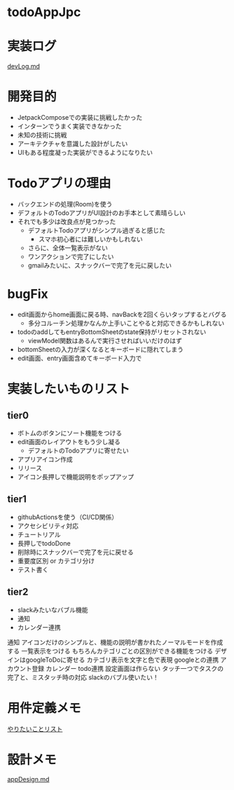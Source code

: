 # todoAppJpc

# 実装ログ

[devLog.md](/devLog.md)

# 開発目的

- JetpackComposeでの実装に挑戦したかった
- インターンでうまく実装できなかった
- 未知の技術に挑戦
- アーキテクチャを意識した設計がしたい
- UIもある程度凝った実装ができるようになりたい

# Todoアプリの理由

- バックエンドの処理(Room)を使う
- デフォルトのTodoアプリがUI設計のお手本として素晴らしい
- それでも多少は改良点が見つかった
	- デフォルトTodoアプリがシンプル過ぎると感じた
		- スマホ初心者には難しいかもしれない
	- さらに、全体一覧表示がない
	- ワンアクションで完了にしたい
	- gmailみたいに、スナックバーで完了を元に戻したい

# bugFix
- edit画面からhome画面に戻る時、navBackを2回くらいタップするとバグる
	- 多分コルーチン処理かなんか上手いことやると対応できるかもしれない
- todoのaddしてもentryBottomSheetのstate保持がリセットされない
	- viewModel関数はあるんで実行させればいいだけのはず
- bottomSheetの入力が深くなるとキーボードに隠れてしまう
- edit画面、entry画面含めてキーボード入力で

# 実装したいものリスト

## tier0

- ボトムのボタンにソート機能をつける
- edit画面のレイアウトをもう少し凝る
	- デフォルトのTodoアプリに寄せたい
- アプリアイコン作成
- リリース
- アイコン長押しで機能説明をポップアップ

## tier1

- githubActionsを使う（CI/CD関係）
- アクセシビリティ対応
- チュートリアル
- 長押しでtodoDone
- 削除時にスナックバーで完了を元に戻せる
- 重要度区別 or カテゴリ分け
- テスト書く

## tier2

- slackみたいなバブル機能
- 通知
- カレンダー連携

通知
アイコンだけのシンプルと、機能の説明が書かれたノーマルモードを作成する
一覧表示をつける
もちろんカテゴリごとの区別ができる機能をつける
デザインはgoogleToDoに寄せる
カテゴリ表示を文字と色で表現
googleとの連携
アカウント登録
カレンダー
todo連携
設定画面は作らない
タッチ一つでタスクの完了と、ミスタッチ時の対応
slackのバブル使いたい！

# 用件定義メモ

[やりたいことリスト](https://www.figma.com/file/ngTGe6cN27iUqRmTcuYLc3/todo_app-%E6%A9%9F%E8%83%BD%E9%9D%A2?type=whiteboard&node-id=122%3A10564&t=g7JjTf5vqkocsi77-1)

# 設計メモ

[appDesign.md](appDesign.md)